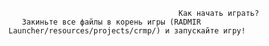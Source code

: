                                           Как начать играть?
       Закиньте все файлы в корень игры (RADMIR Launcher/resources/projects/crmp/) и запускайте игру!

